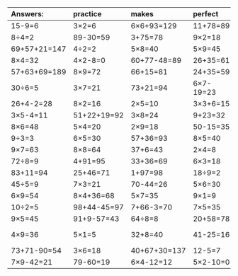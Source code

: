 | Answers: | practice | makes | perfect | ! |
| :--- | :--- | :--- | :--- | :--- |
| 15-9=6 | 3×2=6 | 6×6+93=129 | 11+78=89 | 4×4+88=104 | 
| 8÷4=2 | 89-30=59 | 3+75=78 | 9×2=18 | 4×7=28 | 
| 69+57+21=147 | 4÷2=2 | 5×8=40 | 5×9=45 | 6×6=36 | 
| 8×4=32 | 4×2-8=0 | 60+77-48=89 | 26+35=61 | 51+13=64 | 
| 57+63+69=189 | 8×9=72 | 66+15=81 | 24+35=59 | 3×7+38=59 | 
| 30÷6=5 | 3×7=21 | 73+21=94 | 6×7-19=23 | 43+38-34=47 | 
| 26+4-2=28 | 8×2=16 | 2×5=10 | 3×3+6=15 | 4×6=24 | 
| 3×5-4=11 | 51+22+19=92 | 3×8=24 | 9+23=32 | 78-30=48 | 
| 8×6=48 | 5×4=20 | 2×9=18 | 50-15=35 | 75+8=83 | 
| 9÷3=3 | 6×5=30 | 57+36=93 | 8×5=40 | 63+6=69 | 
| 9×7=63 | 8×8=64 | 37+6=43 | 2×4=8 | 8×7=56 | 
| 72÷8=9 | 4+91=95 | 33+36=69 | 6×3=18 | 12÷6=2 | 
| 83+11=94 | 25+46=71 | 1+97=98 | 18÷9=2 | 4×5=20 | 
| 45÷5=9 | 7×3=21 | 70-44=26 | 5×6=30 | 96-89=7 | 
| 6×9=54 | 8×4+36=68 | 5×7=35 | 9×1=9 | 9×9=81 | 
| 10÷2=5 | 98+44-45=97 | 7+66-3=70 | 7×5=35 | 2×3=6 | 
| 9×5=45 | 91+9-57=43 | 64÷8=8 | 20+58=78 | 6×1=6 | 
| 4×9=36 | 5×1=5 | 32+8=40 | 41-25=16 | 28+79-70=37 | 
| 73+71-90=54 | 3×6=18 | 40+67+30=137 | 12-5=7 | 8×2+38=54 | 
| 7×9-42=21 | 79-60=19 | 6×4-12=12 | 5×2-10=0 | 46+28=74 | 
